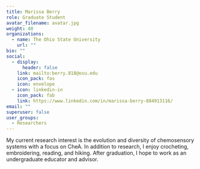 ```yaml
---
title: Marissa Berry
role: Graduate Student
avatar_filename: avatar.jpg
weight: 40
organizations:
  - name: The Ohio State University
    url: ""
bio: ""
social:
  - display:
      header: false
    link: mailto:berry.818@osu.edu
    icon_pack: fas
    icon: envelope
  - icon: linkedin-in
    icon_pack: fab
    link: https://www.linkedin.com/in/marissa-berry-884913116/
email: ""
superuser: false
user_groups:
  - Researchers
---
```


<div class="col-12 col-lg-12">
  <div class="row person-info">
    <p>My current research interest is the evolution and diversity of chemosensory systems with a focus on CheA. In addition to research, I enjoy crocheting, embroidering, reading, and hiking. After graduation, I hope to work as an undergraduate educator and advisor.</p>
  </div>
</div>

